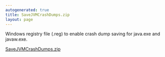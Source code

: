 ```yaml
---
autogenerated: true
title: SaveJVMCrashDumps.zip
layout: page
---
```


Windows registry file (.reg) to enable crash dump saving for java.exe
and javaw.exe.

[SaveJVMCrashDumps.zip](/media/files/SaveJVMCrashDumps.zip)

